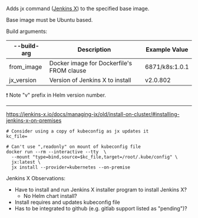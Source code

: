 Adds jx command ([Jenkins X](https://github.com/jenkins-x/jx/releases)) to the
specified base image.

Base image must be Ubuntu based.

Build arguments:

--build-arg | Description | Example Value
--- | --- | ---
from_image | Docker image for Dockerfile's FROM clause | 6871/k8s:1.0.1
jx_version | Version of Jenkins X to install | v2.0.802

:exclamation: Note "v" prefix in Helm version number.

---

https://jenkins-x.io/docs/managing-jx/old/install-on-cluster/#installing-jenkins-x-on-premises

```shell script
# Consider using a copy of kubeconfig as jx updates it
kc_file=

# Can't use ",readonly" on mount of kubeconfig file
docker run --rm --interactive --tty  \
  --mount "type=bind,source=$kc_file,target=/root/.kube/config" \
  jx:latest \
  jx install --provider=kubernetes --on-premise
```

Jenkins X Observations:

- Have to install and run Jenkins X installer program to install Jenkins X?
  - No Helm chart install? 
- Install requires and updates kubeconfig file
- Has to be integrated to github (e.g. gitlab support listed as "pending")?
